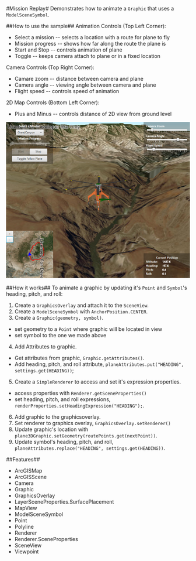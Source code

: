 #Mission Replay#
Demonstrates how to animate a `Graphic` that uses a `ModelSceneSymbol`. 

##How to use the sample##
Animation Controls (Top Left Corner):
  - Select a mission -- selects a location with a route for plane to fly
  - Mission progress -- shows how far along the route the plane is
  - Start and Stop -- controls animation of plane
  - Toggle -- keeps camera attach to plane or in a fixed location
  
Camera Controls (Top Right Corner):
  - Camare zoom -- distance between camera and plane
  - Camera angle -- viewing angle between camera and plane
  - Flight speed -- controls speed of animation
  
2D Map Controls (Bottom Left Corner):
  - Plus and Minus -- controls distance of 2D view from ground level

![](Mission_Replay.png)


##How it works##
To animate a graphic by updating it's `Point` and `Symbol`'s heading, pitch, and roll:

1. Create a `GraphicsOverlay` and attach it to the `SceneView`.
2. Create a `ModelSceneSymbol` with `AnchorPosition.CENTER`.
3. Create a `Graphic(geometry, symbol)`.
  - set geometry to a `Point` where graphic will be located in view
  - set symbol to the one we made above
4. Add Attributes to graphic.
  - Get attributes from graphic, `Graphic.getAttributes()`.
  - Add heading, pitch, and roll attribute, `planeAttributes.put("HEADING", settings.get(HEADING))`;
5. Create a `SimpleRenderer` to access and set it's expression properties.
  - access properties with `Renderer.getSceneProperties()`
  - set heading, pitch, and roll expressions, `renderProperties.setHeadingExpression("HEADING");`.
6. Add graphic to the graphicsoverlay.
7. Set renderer to graphics overlay, `GraphicsOverlay.setRenderer()`
7. Update graphic's location with `plane3DGraphic.setGeometry(routePoints.get(nextPoint))`.
8. Update symbol's heading, pitch, and roll, `planeAttributes.replace("HEADING", settings.get(HEADING))`.

##Features##
- ArcGISMap
- ArcGISScene
- Camera
- Graphic
- GraphicsOverlay
- LayerSceneProperties.SurfacePlacement
- MapView
- ModelSceneSymbol
- Point
- Polyline
- Renderer
- Renderer.SceneProperties
- SceneView
- Viewpoint
